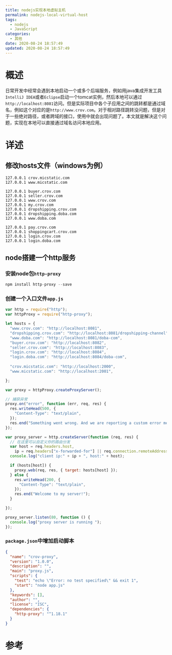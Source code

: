```yaml
---
title: nodejs实现本地虚拟主机
permalink: nodejs-local-virtual-host
tags:
  - nodejs
  - JavaScript
categories:
  - 其他
date: 2020-08-24 18:57:49
updated: 2020-08-24 18:57:49
---
```


# 概述
日常开发中经常会遇到本地启动一个或多个后端服务，例如用java集成开发工具`IntelliJ IDEA`或者`Eclipse`启动一个tomcat实例，然后本地可以通过`http://localhost:8081`访问。但是实际项目中各个子应用之间的跳转都是通过域名，例如这个对应的是`http://www.crov.com`。对于相对路径跳转没问题，但是对于一些绝对路径，或者跨域的接口，使用中就会出现问题了。本文就是解决这个问题，实现在本地可以直接通过域名访问本地应用。
<!-- more -->

# 详述
## 修改hosts文件（windows为例）
```
127.0.0.1 crov.micstatic.com
127.0.0.1 www.micstatic.com

127.0.0.1 buyer.crov.com
127.0.0.1 seller.crov.com
127.0.0.1 www.crov.com
127.0.0.1 my.crov.com
127.0.0.1 dropshipping.crov.com
127.0.0.1 dropshipping.doba.com
127.0.0.1 www.doba.com

127.0.0.1 pay.crov.com
127.0.0.1 shoppingcart.crov.com
127.0.0.1 login.crov.com
127.0.0.1 login.doba.com
```
## node搭建一个http服务

### 安装node包`http-proxy`
```js
npm install http-proxy --save
```
### 创建一个入口文件`app.js`
```js
var http = require("http");
var httpProxy = require("http-proxy");

let hosts = {
  "www.crov.com": "http://localhost:8081",
  "dropshipping.crov.com": "http://localhost:8081/dropshipping-channel",
  "www.doba.com": "http://localhost:8081/doba-com",
  "buyer.crov.com": "http://localhost:8082",
  "seller.crov.com": "http://localhost:8083",
  "login.crov.com": "http://localhost:8084",
  "login.doba.com": "http://localhost:8084/doba-com",
  
  "crov.micstatic.com": "http://localhost:2000",
  "www.micstatic.com": "http://localhost:2001",

};

var proxy = httpProxy.createProxyServer();

// 捕获异常
proxy.on("error", function (err, req, res) {
  res.writeHead(500, {
    "Content-Type": "text/plain",
  });
  res.end("Something went wrong. And we are reporting a custom error message.");
});

var proxy_server = http.createServer(function (req, res) {
  // 在这里可以自定义你的路由分发
  var host = req.headers.host,
    ip = req.headers["x-forwarded-for"] || req.connection.remoteAddress;
  console.log("client ip:" + ip + ", host:" + host);

  if (hosts[host]) {
    proxy.web(req, res, { target: hosts[host] });
  } else {
    res.writeHead(200, {
      "Content-Type": "text/plain",
    });
    res.end("Welcome to my server!");
  }

});

proxy_server.listen(80, function () {
  console.log("proxy server is running ");
});

```
### `package.json`中增加启动脚本
```json
{
  "name": "crov-proxy",
  "version": "1.0.0",
  "description": "",
  "main": "proxy.js",
  "scripts": {
    "test": "echo \"Error: no test specified\" && exit 1",
    "start": "node app.js"
  },
  "keywords": [],
  "author": "",
  "license": "ISC",
  "dependencies": {
    "http-proxy": "^1.18.1"
  }
}
```
# 参考
